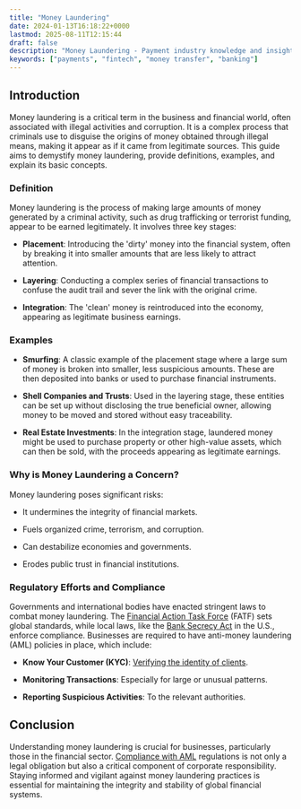 ```yaml
---
title: "Money Laundering"
date: 2024-01-13T16:18:22+0000
lastmod: 2025-08-11T12:15:44
draft: false
description: "Money Laundering - Payment industry knowledge and insights"
keywords: ["payments", "fintech", "money transfer", "banking"]
---
```


## Introduction

Money laundering is a critical term in the business and financial world, often associated with illegal activities and corruption. It is a complex process that criminals use to disguise the origins of money obtained through illegal means, making it appear as if it came from legitimate sources. This guide aims to demystify money laundering, provide definitions, examples, and explain its basic concepts.

### Definition

Money laundering is the process of making large amounts of money generated by a criminal activity, such as drug trafficking or terrorist funding, appear to be earned legitimately. It involves three key stages:

- **Placement**: Introducing the 'dirty' money into the financial system, often by breaking it into smaller amounts that are less likely to attract attention.

- **Layering**: Conducting a complex series of financial transactions to confuse the audit trail and sever the link with the original crime.

- **Integration**: The 'clean' money is reintroduced into the economy, appearing as legitimate business earnings.

### Examples

- **Smurfing**: A classic example of the placement stage where a large sum of money is broken into smaller, less suspicious amounts. These are then deposited into banks or used to purchase financial instruments.

- **Shell Companies and Trusts**: Used in the layering stage, these entities can be set up without disclosing the true beneficial owner, allowing money to be moved and stored without easy traceability.

- **Real Estate Investments**: In the integration stage, laundered money might be used to purchase property or other high-value assets, which can then be sold, with the proceeds appearing as legitimate earnings.

### Why is Money Laundering a Concern?

Money laundering poses significant risks:

- It undermines the integrity of financial markets.

- Fuels organized crime, terrorism, and corruption.

- Can destabilize economies and governments.

- Erodes public trust in financial institutions.

### Regulatory Efforts and Compliance

Governments and international bodies have enacted stringent laws to combat money laundering. The [Financial Action Task Force](https://faisalkhan.com/learn/resources-and-references/fatf/) (FATF) sets global standards, while local laws, like the [Bank Secrecy Act](https://faisalkhan.com/learn/resources-and-references/bank-secrecy-act/) in the U.S., enforce compliance. Businesses are required to have anti-money laundering (AML) policies in place, which include:

- **Know Your Customer (KYC)**: [Verifying the identity of clients](https://faisalkhanllc.xyz/resources/payments-wiki/k/know-your-customer-kyc/).

- **Monitoring Transactions**: Especially for large or unusual patterns.

- **Reporting Suspicious Activities**: To the relevant authorities.

## Conclusion

Understanding money laundering is crucial for businesses, particularly those in the financial sector. [Compliance with AML](https://faisalkhanllc.xyz/resources/payments-wiki/a/aml-compliance/) regulations is not only a legal obligation but also a critical component of corporate responsibility. Staying informed and vigilant against money laundering practices is essential for maintaining the integrity and stability of global financial systems.